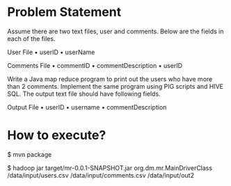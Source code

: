 # Problem Statement

Assume there are two text files, user and comments. Below are the fields in each of the files.


User File
•	userID
•	userName

Comments File
•	commentID
•	commentDescription
•	userID


Write a Java map reduce program to print out the users who have more than 2 comments.
Implement the same program using PIG scripts and HIVE SQL. The output text file should have following fields.


Output File
•	userID
•	username
•	commentDescription


# How to execute?
$ mvn package


$ hadoop jar target/mr-0.0.1-SNAPSHOT.jar org.dm.mr.MainDriverClass /data/input/users.csv /data/input/comments.csv /data/input/out2
